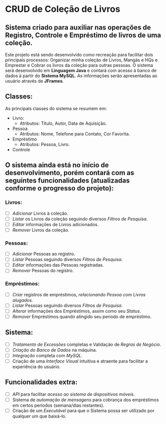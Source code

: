 # CRUD de Coleção de Livros
## Sistema criado para auxiliar nas operações de Registro, Controle e Empréstimo de livros de uma coleção.
Este projeto está sendo desenvolvido como recreação para facilitar dois principais processos: Organizar minha coleção de Livros, Mangás e HQs e Emprestar e Cobrar os livros da coleção para outras pessoas.
O sistema será desenvolvido em **Linguagem Java** e contará com acesso à banco de dados à partir do **Sistema MySQL**. As informações serão apresentadas ao usuário através de **JFrames**.  
## Classes:
As principais classes do sistema se resumem em:
- Livro:
  - Atributos: Título, Autor, Data de Aquisição.
- Pessoa
  - Atributos: Nome, Telefone para Contato, Cor Favorita.
- Empréstimo
  - Atributos: Pessoa, Livro.
- Controle
  
## O sistema ainda está no início de desenvolvimento, porém contará com as seguintes funcionalidades **(atualizadas conforme o progresso do projeto)**:

### Livros:
- [ ] _Adicionar_ Livros à coleção.
- [ ] _Listar_ os Livros da coleção seguindo diversos _Filtros de Pesquisa_.
- [ ] _Editar_ informações de Livros adicionados.
- [ ] _Remover_ Livros da coleção.

### Pessoas:
- [ ] _Adicionar_ Pessoas ao registro.
- [ ] _Listar_ Pessoas seguindo diversos _Filtros de Pesquisa_.
- [ ] _Editar_ informações das Pessoas registradas.
- [ ] _Remover_ Pessoas do registro.

### Empréstimos:
- [ ] _Criar_ registros de empréstimos, _relacionando Pessoa com Livros alugados_.
- [ ] _Listar_ Pessoas seguindo diversos _Filtros de Pesquisa_.
- [ ] _Alterar_ informações dos Empréstimos, assim como seu _Status_.
- [ ] _Remover_ Empréstimos quando atingido seu período de empréstimo.

## Sistema:
- [ ] _Tratamento de Excessões_ completas e Validação de _Regras de Negócio_.
- [ ] _Criação do Banco de Dados_ na máquina.
- [ ] _Integração_ completa com _MySQL_.
- [ ] Criação de uma _Interface Visual_ intuitiva e atraente para facilitar a experiência do usuário.

## Funcionalidades extra:
- [ ] _API_  para facilitar _acesso ao sistema de dispositivos móveis_.
- [ ] Sistema de _automação de mensagens_ para cobrança dos empréstimos em certos períodos (semana/dias restantes).
- [ ] Criação de um _Executável_ para que o Sistema possa ser utilizado por qualquer um que baixá-lo.
